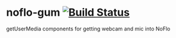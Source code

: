 # noflo-gum [![Build Status](https://secure.travis-ci.org/noflo/noflo-gum.png?branch=master)](http://travis-ci.org/noflo/noflo-gum)

getUserMedia components for getting webcam and mic into NoFlo
